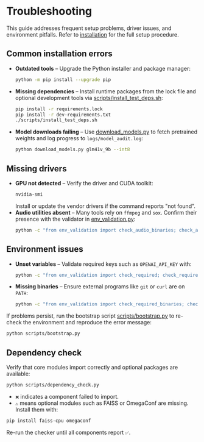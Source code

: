 # Troubleshooting

This guide addresses frequent setup problems, driver issues, and environment pitfalls.
Refer to [installation](installation.md) for the full setup procedure.

## Common installation errors

- **Outdated tools** – Upgrade the Python installer and package manager:
  ```bash
  python -m pip install --upgrade pip
  ```
- **Missing dependencies** – Install runtime packages from the lock file and optional
  development tools via [scripts/install_test_deps.sh](../scripts/install_test_deps.sh):
  ```bash
  pip install -r requirements.lock
  pip install -r dev-requirements.txt
  ./scripts/install_test_deps.sh
  ```
- **Model downloads failing** – Use [download_models.py](../download_models.py) to fetch
  pretrained weights and log progress to `logs/model_audit.log`:
  ```bash
  python download_models.py glm41v_9b --int8
  ```

## Missing drivers

- **GPU not detected** – Verify the driver and CUDA toolkit:
  ```bash
  nvidia-smi
  ```
  Install or update the vendor drivers if the command reports "not found".
- **Audio utilities absent** – Many tools rely on `ffmpeg` and `sox`. Confirm their
  presence with the validator in [env_validation.py](../env_validation.py):
  ```bash
  python -c "from env_validation import check_audio_binaries; check_audio_binaries()"
  ```

## Environment issues

- **Unset variables** – Validate required keys such as `OPENAI_API_KEY` with:
  ```bash
  python -c "from env_validation import check_required; check_required(['OPENAI_API_KEY'])"
  ```
- **Missing binaries** – Ensure external programs like `git` or `curl` are on `PATH`:
  ```bash
  python -c "from env_validation import check_required_binaries; check_required_binaries(['git','curl'])"
  ```

If problems persist, run the bootstrap script
[scripts/bootstrap.py](../scripts/bootstrap.py) to re-check the environment and
reproduce the error message:

```bash
python scripts/bootstrap.py
```

## Dependency check

Verify that core modules import correctly and optional packages are available:

```bash
python scripts/dependency_check.py
```

- `❌` indicates a component failed to import.
- `⚠️` means optional modules such as FAISS or OmegaConf are missing. Install them with:

```bash
pip install faiss-cpu omegaconf
```

Re-run the checker until all components report `✅`.
